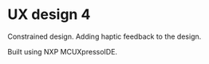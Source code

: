 # UX design 4
Constrained design. Adding haptic feedback to the design.

Built using NXP MCUXpressoIDE.
